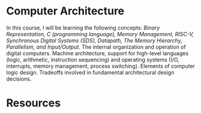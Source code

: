 # Computer Architecture

In this course, I will be learning the following concepts: _Binary Representation, C (programming language), Memory Management, RISC-V, Synchronous Digital Systems (SDS), Datapath, The Memory Hierarchy, Parallelism, and Input/Output_. The internal organization and operation of digital computers. 
Machine architecture, support for high-level languages (logic, arithmetic, instruction sequencing) and operating systems (I/O, interrupts, memory management, process switching). Elements of computer logic design. Tradeoffs involved in fundamental architectural design decisions. 

# Resources
